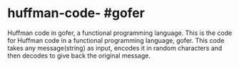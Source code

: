 # huffman-code- #gofer
Huffman code in gofer, a functional programming language.
This is the code for Huffman code in a functional programming language, gofer. This code takes any message(string) as input, encodes it in random characters and then decodes to give back the original message.
